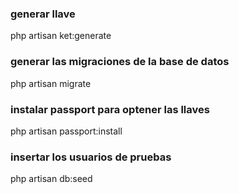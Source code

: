 ### generar llave
php artisan ket:generate

### generar las migraciones de la base de datos
php artisan migrate

### instalar passport para optener las llaves
php artisan passport:install

### insertar los usuarios de pruebas
php artisan db:seed